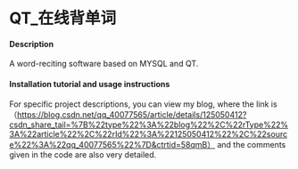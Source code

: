 # QT_在线背单词

#### Description
A word-reciting software based on MYSQL and QT.



#### Installation tutorial and usage instructions

For specific project descriptions, you can view my blog, where the link is （https://blog.csdn.net/qq_40077565/article/details/125050412?csdn_share_tail=%7B%22type%22%3A%22blog%22%2C%22rType%22%3A%22article%22%2C%22rId%22%3A%22125050412%22%2C%22source%22%3A%22qq_40077565%22%7D&ctrtid=58qmB） and the comments given in the code are also very detailed.
